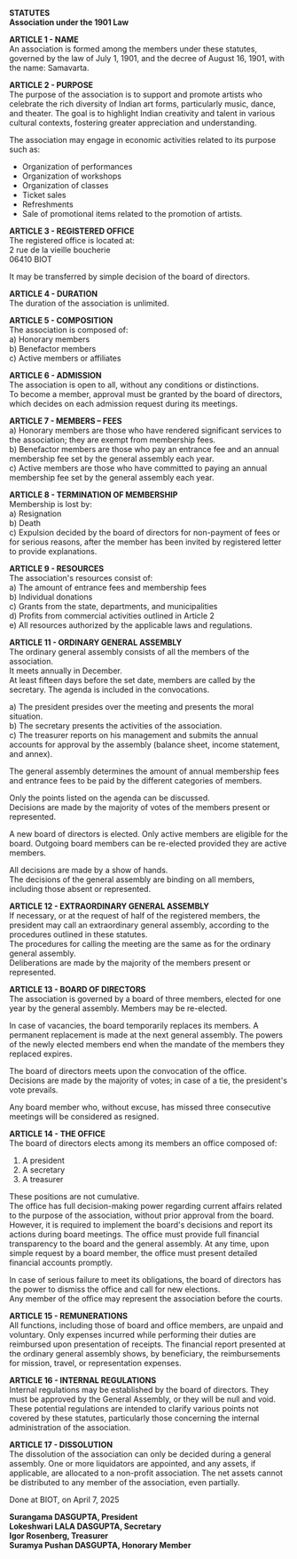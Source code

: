 **STATUTES  
Association under the 1901 Law**

**ARTICLE 1 - NAME**  
An association is formed among the members under these statutes, governed by the law of July 1, 1901, and the decree of August 16, 1901, with the name: Samavarta.

**ARTICLE 2 - PURPOSE**  
The purpose of the association is to support and promote artists who celebrate the rich diversity of Indian art forms, particularly music, dance, and theater. The goal is to highlight Indian creativity and talent in various cultural contexts, fostering greater appreciation and understanding.

The association may engage in economic activities related to its purpose such as:  
- Organization of performances  
- Organization of workshops  
- Organization of classes  
- Ticket sales  
- Refreshments  
- Sale of promotional items related to the promotion of artists.

**ARTICLE 3 - REGISTERED OFFICE**  
The registered office is located at:  
2 rue de la vieille boucherie  
06410 BIOT  

It may be transferred by simple decision of the board of directors.

**ARTICLE 4 - DURATION**  
The duration of the association is unlimited.

**ARTICLE 5 - COMPOSITION**  
The association is composed of:  
a) Honorary members  
b) Benefactor members  
c) Active members or affiliates

**ARTICLE 6 - ADMISSION**  
The association is open to all, without any conditions or distinctions.  
To become a member, approval must be granted by the board of directors, which decides on each admission request during its meetings.

**ARTICLE 7 - MEMBERS – FEES**  
a) Honorary members are those who have rendered significant services to the association; they are exempt from membership fees.  
b) Benefactor members are those who pay an entrance fee and an annual membership fee set by the general assembly each year.  
c) Active members are those who have committed to paying an annual membership fee set by the general assembly each year.

**ARTICLE 8 - TERMINATION OF MEMBERSHIP**  
Membership is lost by:  
a) Resignation  
b) Death  
c) Expulsion decided by the board of directors for non-payment of fees or for serious reasons, after the member has been invited by registered letter to provide explanations.

**ARTICLE 9 - RESOURCES**  
The association's resources consist of:  
a) The amount of entrance fees and membership fees  
b) Individual donations  
c) Grants from the state, departments, and municipalities  
d) Profits from commercial activities outlined in Article 2  
e) All resources authorized by the applicable laws and regulations.

**ARTICLE 11 - ORDINARY GENERAL ASSEMBLY**  
The ordinary general assembly consists of all the members of the association.  
It meets annually in December.  
At least fifteen days before the set date, members are called by the secretary. The agenda is included in the convocations.  

a) The president presides over the meeting and presents the moral situation.  
b) The secretary presents the activities of the association.  
c) The treasurer reports on his management and submits the annual accounts for approval by the assembly (balance sheet, income statement, and annex).  

The general assembly determines the amount of annual membership fees and entrance fees to be paid by the different categories of members.

Only the points listed on the agenda can be discussed.  
Decisions are made by the majority of votes of the members present or represented.  

A new board of directors is elected. Only active members are eligible for the board. Outgoing board members can be re-elected provided they are active members.

All decisions are made by a show of hands.  
The decisions of the general assembly are binding on all members, including those absent or represented.

**ARTICLE 12 - EXTRAORDINARY GENERAL ASSEMBLY**  
If necessary, or at the request of half of the registered members, the president may call an extraordinary general assembly, according to the procedures outlined in these statutes.  
The procedures for calling the meeting are the same as for the ordinary general assembly.  
Deliberations are made by the majority of the members present or represented.

**ARTICLE 13 - BOARD OF DIRECTORS**  
The association is governed by a board of three members, elected for one year by the general assembly. Members may be re-elected.  

In case of vacancies, the board temporarily replaces its members. A permanent replacement is made at the next general assembly. The powers of the newly elected members end when the mandate of the members they replaced expires.  

The board of directors meets upon the convocation of the office.  
Decisions are made by the majority of votes; in case of a tie, the president's vote prevails.  

Any board member who, without excuse, has missed three consecutive meetings will be considered as resigned.

**ARTICLE 14 - THE OFFICE**  
The board of directors elects among its members an office composed of:  
1) A president  
2) A secretary  
3) A treasurer  

These positions are not cumulative.  
The office has full decision-making power regarding current affairs related to the purpose of the association, without prior approval from the board. However, it is required to implement the board's decisions and report its actions during board meetings. The office must provide full financial transparency to the board and the general assembly. At any time, upon simple request by a board member, the office must present detailed financial accounts promptly.

In case of serious failure to meet its obligations, the board of directors has the power to dismiss the office and call for new elections.  
Any member of the office may represent the association before the courts.

**ARTICLE 15 - REMUNERATIONS**  
All functions, including those of board and office members, are unpaid and voluntary. Only expenses incurred while performing their duties are reimbursed upon presentation of receipts. The financial report presented at the ordinary general assembly shows, by beneficiary, the reimbursements for mission, travel, or representation expenses.

**ARTICLE 16 - INTERNAL REGULATIONS**  
Internal regulations may be established by the board of directors. They must be approved by the General Assembly, or they will be null and void.  
These potential regulations are intended to clarify various points not covered by these statutes, particularly those concerning the internal administration of the association.

**ARTICLE 17 - DISSOLUTION**  
The dissolution of the association can only be decided during a general assembly. One or more liquidators are appointed, and any assets, if applicable, are allocated to a non-profit association. The net assets cannot be distributed to any member of the association, even partially.

Done at BIOT, on April 7, 2025

**Surangama DASGUPTA, President**  
**Lokeshwari LALA DASGUPTA, Secretary**  
**Igor Rosenberg, Treasurer**  
**Suramya Pushan DASGUPTA, Honorary Member**
